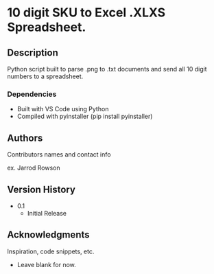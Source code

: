# 10 digit SKU to Excel .XLXS Spreadsheet.

## Description
Python script built to parse .png to .txt documents and send all 10 digit numbers to a spreadsheet.

### Dependencies

* Built with VS Code using Python
* Compiled with pyinstaller (pip install pyinstaller)

## Authors

Contributors names and contact info

ex. Jarrod Rowson

## Version History

* 0.1
    * Initial Release

## Acknowledgments

Inspiration, code snippets, etc.
* Leave blank for now.
